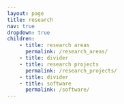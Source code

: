 ```yaml
---
layout: page
title: research
nav: true
dropdown: true
children:
    - title: research areas
      permalink: /research_areas/
    - title: divider
    - title: research projects
      permalink: /research_projects/
    - title: divider
    - title: software
      permalink: /software/
---
```

